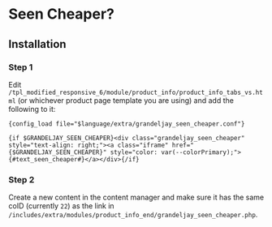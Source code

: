 # Seen Cheaper?

## Installation

### Step 1

Edit `/tpl_modified_responsive_6/module/product_info/product_info_tabs_vs.html` (or whichever product page template you are using) and add the following to it:

```smarty
{config_load file="$language/extra/grandeljay_seen_cheaper.conf"}

{if $GRANDELJAY_SEEN_CHEAPER}<div class="grandeljay_seen_cheaper" style="text-align: right;"><a class="iframe" href="{$GRANDELJAY_SEEN_CHEAPER}" style="color: var(--colorPrimary);">{#text_seen_cheaper#}</a></div>{/if}
```

### Step 2

Create a new content in the content manager and make sure it has the same coID (currently `22`) as the link in `/includes/extra/modules/product_info_end/grandeljay_seen_cheaper.php`.
